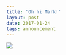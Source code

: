 ```yaml
---
title: "Oh hi Mark!"
layout: post
date: 2017-01-24
tags: announcement
---
```



![](https://cdn-images-1.medium.com/max/800/1*idIeY7aLvXqFA1P7H1yI6A.gif)

